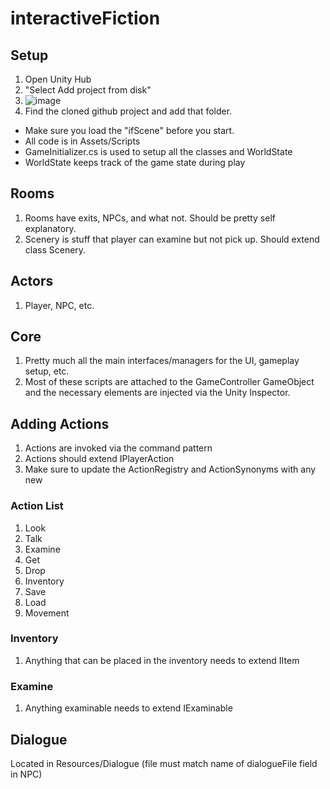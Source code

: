 # interactiveFiction

## Setup
1. Open Unity Hub
2. "Select Add project from disk"
3. ![image](https://github.com/user-attachments/assets/9416fd4a-d36b-479b-a762-22a4fda393bf)
4. Find the cloned github project and add that folder.

- Make sure you load the "ifScene" before you start.
- All code is in Assets/Scripts
- GameInitializer.cs is used to setup all the classes and WorldState
- WorldState keeps track of the game state during play

## Rooms
1. Rooms have exits, NPCs, and what not. Should be pretty self explanatory.
2. Scenery is stuff that player can examine but not pick up. Should extend class Scenery.

## Actors
1. Player, NPC, etc.

## Core
1. Pretty much all the main interfaces/managers for the UI, gameplay setup, etc.
2. Most of these scripts are attached to the GameController GameObject and the necessary elements are injected via the Unity Inspector.

## Adding Actions
1. Actions are invoked via the command pattern
1. Actions should extend IPlayerAction
1. Make sure to update the ActionRegistry and ActionSynonyms with any new

### Action List
1. Look
2. Talk
3. Examine
4. Get
5. Drop
6. Inventory
7. Save
8. Load
9. Movement

### Inventory
1. Anything that can be placed in the inventory needs to extend IItem

### Examine
1. Anything examinable needs to extend IExaminable

## Dialogue
Located in Resources/Dialogue (file must match name of dialogueFile field in NPC)



